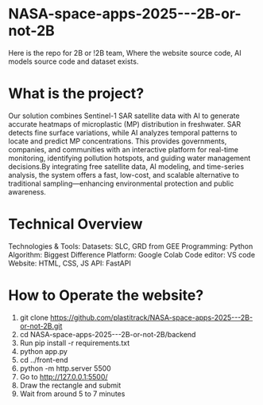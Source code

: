 # NASA-space-apps-2025---2B-or-not-2B

Here is the repo for 2B or !2B team, Where the website source code, AI models source code and dataset exists.

# What is the project?

Our solution combines Sentinel-1 SAR satellite data with AI to generate accurate heatmaps of microplastic (MP) distribution in freshwater. SAR detects fine surface variations, while AI analyzes temporal patterns to locate and predict MP concentrations. This provides governments, companies, and communities with an interactive platform for real-time monitoring, identifying pollution hotspots, and guiding water management decisions.By integrating free satellite data, AI modeling, and time-series analysis, the system offers a fast, low-cost, and scalable alternative to traditional sampling—enhancing environmental protection and public awareness.

# Technical Overview

Technologies & Tools: 
Datasets: SLC, GRD from GEE 
Programming: Python 
Algorithm: Biggest Difference
Platform: Google Colab 
Code editor: VS code 
Website: HTML, CSS, JS 
API: FastAPI 

# How to Operate the website?

1. git clone https://github.com/plastitrack/NASA-space-apps-2025---2B-or-not-2B.git
2. cd NASA-space-apps-2025---2B-or-not-2B/backend
3. Run pip install -r requirements.txt
4. python app.py
5. cd ../front-end
6. python -m http.server 5500
7. Go to http://127.0.0.1:5500/
8. Draw the rectangle and submit
9. Wait from around 5 to 7 minutes
